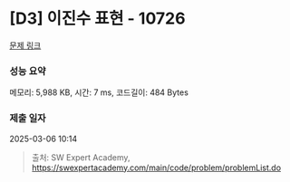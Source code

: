 # [D3] 이진수 표현 - 10726 

[문제 링크](https://swexpertacademy.com/main/code/problem/problemDetail.do?contestProbId=AXRSXf_a9qsDFAXS) 

### 성능 요약

메모리: 5,988 KB, 시간: 7 ms, 코드길이: 484 Bytes

### 제출 일자

2025-03-06 10:14



> 출처: SW Expert Academy, https://swexpertacademy.com/main/code/problem/problemList.do